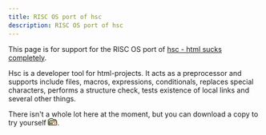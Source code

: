 ```yaml
---
title: RISC OS port of hsc
description: RISC OS port of hsc
---
```



This page is for support for the RISC OS port of <a href="http://www.giga.or.at/~agi/hsc/index.html">hsc - html sucks completely</a>.

Hsc is a developer tool for html-projects. It acts as a preprocessor and supports include files, macros, expressions, conditionals, replaces special characters, performs a structure check, tests existence of local links and several other things.

There isn't a whole lot here at the moment, but you can download a copy to try yourself <a href="../../pub/riscos/"><img src="../../icon/dl0.gif" alt="[0]" align="top" border="0" width="18" height="14" /></a>.
